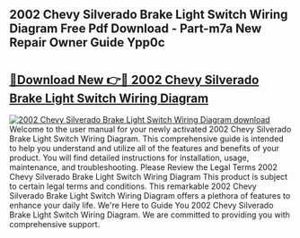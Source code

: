 ## 2002 Chevy Silverado Brake Light Switch Wiring Diagram Free Pdf Download - Part-m7a New Repair Owner Guide Ypp0c

# <h2><a href="http://dfilgxl.blite.top/?on=2002+Chevy+Silverado+Brake+Light+Switch+Wiring+Diagram">🔗Download New 👉🔴 2002 Chevy Silverado Brake Light Switch Wiring Diagram</a></h2>

[![2002 Chevy Silverado Brake Light Switch Wiring Diagram download](https://i.imgur.com/lujVjoI.png)](http://dfilgxl.blite.top/?on=2002+Chevy+Silverado+Brake+Light+Switch+Wiring+Diagram)
Welcome to the user manual for your newly activated 2002 Chevy Silverado Brake Light Switch Wiring Diagram. This comprehensive guide is intended to help you understand and utilize all of the features and benefits of your product. You will find detailed instructions for installation, usage, maintenance, and troubleshooting. Please Review the Legal Terms 2002 Chevy Silverado Brake Light Switch Wiring Diagram This product is subject to certain legal terms and conditions. This remarkable 2002 Chevy Silverado Brake Light Switch Wiring Diagram offers a plethora of features to enhance your daily life. We're Here to Guide You 2002 Chevy Silverado Brake Light Switch Wiring Diagram. We are committed to providing you with comprehensive support.
